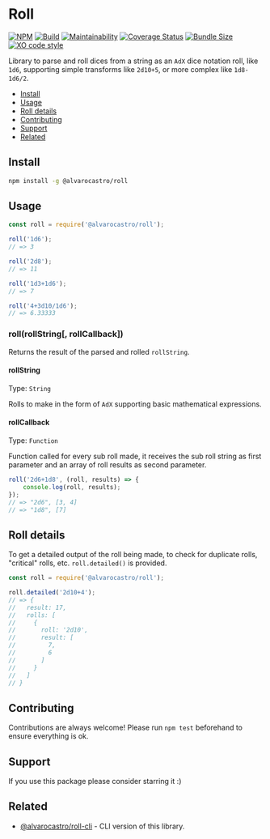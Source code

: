 # Roll

[![NPM](https://img.shields.io/npm/v/@alvarocastro/roll.svg)](https://www.npmjs.com/package/@alvarocastro/roll)
[![Build](https://github.com/alvarocastro/roll/workflows/build/badge.svg)](https://github.com/alvarocastro/roll/actions?query=workflow%3Abuild)
[![Maintainability](https://badgen.net/codeclimate/maintainability/alvarocastro/roll)](https://codeclimate.com/github/alvarocastro/roll/maintainability)
[![Coverage Status](https://coveralls.io/repos/github/alvarocastro/roll/badge.svg?branch=master)](https://coveralls.io/github/alvarocastro/roll?branch=master)
[![Bundle Size](https://badgen.net/bundlephobia/min/@alvarocastro/roll)](https://bundlephobia.com/result?p=@alvarocastro/roll)
[![XO code style](https://img.shields.io/badge/code_style-XO-5ed9c7.svg)](https://github.com/xojs/xo)

Library to parse and roll dices from a string as an `AdX` dice notation roll, like `1d6`, supporting simple transforms like `2d10+5`, or more complex like `1d8-1d6/2`.

- [Install](#install)
- [Usage](#usage)
- [Roll details](#roll-details)
- [Contributing](#contributing)
- [Support](#support)
- [Related](#related)

## Install

```bash
npm install -g @alvarocastro/roll
```

## Usage

```js
const roll = require('@alvarocastro/roll');

roll('1d6');
// => 3

roll('2d8');
// => 11

roll('1d3+1d6');
// => 7

roll('4+3d10/1d6');
// => 6.33333
```

### roll(rollString[, rollCallback])

Returns the result of the parsed and rolled `rollString`.

#### rollString

Type: `String`

Rolls to make in the form of `AdX` supporting basic mathematical expressions.

#### rollCallback

Type: `Function`

Function called for every sub roll made, it receives the sub roll string as first parameter and an array of roll results as second parameter.

```js
roll('2d6+1d8', (roll, results) => {
	console.log(roll, results);
});
// => "2d6", [3, 4]
// => "1d8", [7]
```

## Roll details

To get a detailed output of the roll being made, to check for duplicate rolls, "critical" rolls, etc. `roll.detailed()` is provided.

```js
const roll = require('@alvarocastro/roll');

roll.detailed('2d10+4');
// => {
//   result: 17,
//   rolls: [
//     {
//       roll: '2d10',
//       result: [
//         7,
//         6
//       ]
//     }
//   ]
// }
```

## Contributing

Contributions are always welcome! Please run `npm test` beforehand to ensure everything is ok.

## Support

If you use this package please consider starring it :)

## Related

* [@alvarocastro/roll-cli](https://github.com/alvarocastro/roll-cli) - CLI version of this library.

